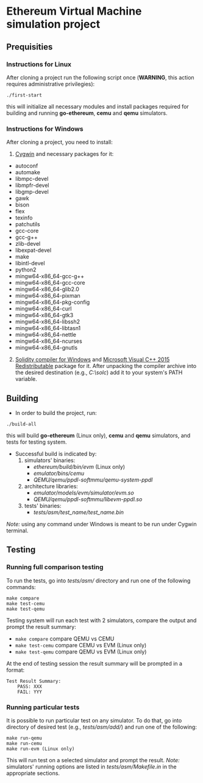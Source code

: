 # Ethereum Virtual Machine simulation project


## Prequisities

### Instructions for Linux

After cloning a project run the following script once (**WARNING**, this action requires administrative privilegies):
```
./first-start
```
this will initialize all necessary modules and install packages required for building and running **go-ethereum**, **cemu** and **qemu** simulators.

### Instructions for Windows

After cloning a project, you need to install:
1. [Cygwin](https://cygwin.com/install.html) and necessary packages for it:
  * autoconf
  * automake
  * libmpc-devel
  * libmpfr-devel
  * libgmp-devel
  * gawk
  * bison
  * flex
  * texinfo
  * patchutils
  * gcc-core
  * gcc-g++
  * zlib-devel
  * libexpat-devel
  * make
  * libintl-devel
  * python2
  * mingw64-x86_64-gcc-g++
  * mingw64-x86_64-gcc-core
  * mingw64-x86_64-glib2.0
  * mingw64-x86_64-pixman
  * mingw64-x86_64-pkg-config
  * mingw64-x86_64-curl
  * mingw64-x86_64-gtk3
  * mingw64-x86_64-libssh2
  * mingw64-x86_64-libtasn1
  * mingw64-x86_64-nettle
  * mingw64-x86_64-ncurses
  * mingw64-x86_64-gnutls

2. [Solidity compiler for Windows](https://github.com/ethereum/solidity/releases/) and [Microsoft Visual C++ 2015 Redistributable](https://www.microsoft.com/en-us/download/details.aspx?id=52685) package for it. After unpacking the compiler archive into the desired destination (e.g., *С:\solc*) add it to your system's PATH variable.


## Building

* In order to build the project, run:
```
./build-all
```  
this will build **go-ethereum** (Linux only), **cemu** and **qemu** simulators, and tests for testing system.

* Successful build is indicated by:
  1. simulators' binaries:
      * *ethereum/build/bin/evm* (Linux only)
      * *emulator/bins/cemu*
      * *QEMU/qemu/ppdl-softmmu/qemu-system-ppdl*
  2. architecture libraries:
      * *emulator/models/evm/simulator/evm.so*
      * *QEMU/qemu/ppdl-softmmu/libevm-ppdl.so*
  3. tests' binaries:
      * *tests/asm/test_name/test_name.bin*

*Note:* using any command under Windows is meant to be run under Cygwin terminal.


## Testing


### Running full comparison testing

To run the tests, go into *tests/asm/* directory and run one of the following commands:
```
make compare
make test-cemu
make test-qemu
```  

Testing system will run each test with 2 simulators, compare the output and prompt the result summary:

* `make compare` compare QEMU vs CEMU
* `make test-cemu` compare CEMU vs EVM (Linux only)
* `make test-qemu` compare QEMU vs EVM (Linux only)

At the end of testing session the result summary will be prompted in a format:
```
Test Result Summary:
    PASS: XXX
    FAIL: YYY
```


### Running particular tests

It is possible to run particular test on any simulator. To do that, go into directory of desired test (e.g., *tests/asm/add/*) and run one of the following:
```
make run-qemu
make run-cemu
make run-evm (Linux only)
```

This will run test on a selected simulator and prompt the result.
*Note:* simulators' running options are listed in *tests/asm/Makefile.in* in the appropriate sections.
